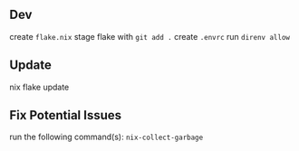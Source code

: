 ## Dev

create `flake.nix`
stage flake with `git add .`
create `.envrc`
run `direnv allow`

## Update

nix flake update

## Fix Potential Issues

run the following command(s):
`nix-collect-garbage`
